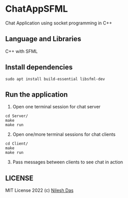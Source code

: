 # ChatAppSFML
Chat Application using socket programming in C++

## Language and Libraries
C++ with SFML

## Install dependencies
```
sudo apt install build-essential libsfml-dev
```

## Run the application
1) Open one terminal session for chat server
```
cd Server/
make
make run
```

2) Open one/more terminal sessions for chat clients
```
cd Client/
make
make run
```

3) Pass messages between clients to see chat in action

## LICENSE
MIT License 2022 (c) [Nilesh Das](LICENSE.md)